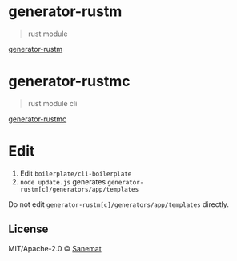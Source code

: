 # generator-rustm

> rust module

[generator-rustm](./generator-rustm/readme.md)


# generator-rustmc

> rust module cli

[generator-rustmc](./generator-rustmc/readme.md)

# Edit

1. Edit `boilerplate/cli-boilerplate`
2. `node update.js` generates `generator-rustm[c]/generators/app/templates`

Do not edit `generator-rustm[c]/generators/app/templates` directly.

## License

MIT/Apache-2.0 © [Sanemat](http://sane.jp)
